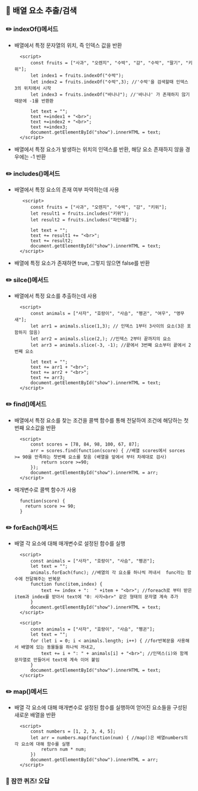 ## 📖 배열 요소 추출/검색

### ✏️ indexOf()메서드

- 배열에서 특정 문자열의 위치, 즉 인덱스 값을 반환

        <script>
            const fruits = ["사과", "오렌지", "수박", "감", "수박", "딸기", "키위"];
            let index1 = fruits.indexOf("수박");
            let index2 = fruits.indexOf("수박",3); //'수박'을 검색할때 인덱스 3의 위치에서 시작
            let index3 = fruits.indexOf("바나나"); //'바나나' 가 존재하지 않기 때문에 -1를 반환환

            let text = "";
            text +=index1 + "<br>";
            text +=index2 + "<br>";
            text +=index3;
            document.getElementById("show").innerHTML = text;
        </script>

- 배열에서 특정 요소가 발생하는 위치의 인덱스를 반환, 해당 요소 존재하지 않을 경우에는 -1 반환

### ✏️ includes()메서드

- 배열에서 특정 요소의 존재 여부 파악하는데 사용

         <script>
            const fruits = ["사과", "오렌지", "수박", "감", "키위"];
            let result1 = fruits.includes("키위");
            let result2 = fruits.includes("파인애플");

            let text = "";
            text += result1 += "<br>";
            text += result2;
            document.getElementById("show").innerHTML = text;
        </script>

- 배열에 특정 요소가 존재하면 true, 그렇지 않으면 false를 반환

### ✏️ silce()메서드

- 배열에서 특정 요소를 추출하는데 사용

        <script>
            const animals = ["사자", "호랑이", "사슴", "펭귄", "여우", "앵무새"];
            let arr1 = animals.slice(1,3); // 인덱스 1부터 3사이의 요소(3은 포함하지 않음)
            let arr2 = animals.slice(2,); //인덱스 2부터 끝까지의 요소
            let arr3 = animals.slice(-3, -1); //끝에서 3번째 요소부터 끝에서 2번째 요소

            let text = "";
            text += arr1 + "<br>";
            text += arr2 + "<br>";
            text += arr3;
            document.getElementById("show").innerHTML = text;
        </script>

### ✏️ find()메서드

- 배열에서 특정 요소를 찾는 조건을 콜백 함수를 통해 전달하여 조건에 해당하는 첫번째 요소값을 반환

        <script>
            const scores = [78, 84, 98, 100, 67, 87];
            arr = scores.find(function(score) { //배열 scores에서 sorces >= 90을 만족하는 첫번째 요소를 찾음 (배열을 앞에서 부터 차례대로 검사)
                return score >=90;
            });
            document.getElementById("show").innerHTML = arr;
        </script>

- 매개변수로 콜백 함수가 사용

        function(score) {
          return score >= 90;
        }

### ✏️ forEach()메서드

- 배열 각 요소에 대해 매개변수로 설정된 함수를 실행

        <script>
            const animals = ["사자", "호랑이", "사슴", "펭귄"];
            let text = "";
            animals.forEach(func); //배열의 각 요소를 하나씩 꺼내서  func라는 함수에 전달해주는 반복문
            function func(item,index) {
                text += index + ":  " +item + "<br>"; //foreach로 부터 받은 item과 index를 받아서 text에 "0: 사자<br>" 같은 형태의 문자열 계속 추가
            }
            document.getElementById("show").innerHTML = text;
        </script>

        <script>
            const animals = ["사자", "호랑이", "사슴", "펭귄"];
            let text = "";
            for (let i = 0; i < animals.length; i++) { //for반복문을 사용해서 배열에 있는 동물들을 하나씩 꺼내고,
                text += i + ": " + animals[i] + "<br>"; //인덱스(i)와 함께 문자열로 만들어서 text에 계속 이어 붙임
            }
            document.getElementById("show").innerHTML = text;
        </script>

### ✏️ map()메서드

- 배열 각 요소에 대해 매개변수로 설정된 함수를 실행하여 얻어진 요소들을 구성된 새로운 배열을 반환

        <script>
            const numbers = [1, 2, 3, 4, 5];
            let arr = numbers.map(function(num) { //map()은 배열numbers의 각 요소에 대해 함수를 실행
                return num * num;
            })
            document.getElementById("show").innerHTML = arr;
        </script>

### 🚨 잠깐 퀴즈! 오답
